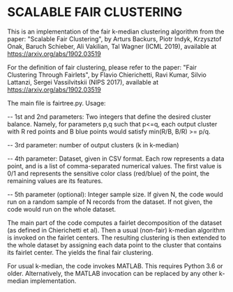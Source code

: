 SCALABLE FAIR CLUSTERING
========================

This is an implementation of the fair k-median clustering algorithm from the paper:
"Scalable Fair Clustering", by Arturs Backurs, Piotr Indyk, Krzysztof Onak, Baruch Schieber, Ali Vakilian, Tal Wagner (ICML 2019), available at https://arxiv.org/abs/1902.03519

For the definition of fair clustering, please refer to the paper:
"Fair Clustering Through Fairlets", by Flavio Chierichetti, Ravi Kumar, Silvio Lattanzi, Sergei Vassilvitskii  (NIPS 2017), available at https://arxiv.org/abs/1902.03519

The main file is fairtree.py. Usage:

-- 1st and 2nd parameters: Two integers that define the desired cluster balance. Namely, for parameters p,q such that p<=q, each output cluster with R red points and B blue points would satisfy min(R/B, B/R) >= p/q.

-- 3rd parameter: number of output clusters (k in k-median)

-- 4th parameter: Dataset, given in CSV format. Each row represents a data point, and is a list of comma-separated numerical values. The first value is 0/1 and represents the sensitive color class (red/blue) of the point, the remaining values are its features.

-- 5th parameter (optional): Integer sample size. If given N, the code would run on a random sample of N records from the dataset. If not given, the code would run on the whole dataset.

The main part of the code computes a fairlet decomposition of the dataset (as defined in Chierichetti et al). Then a usual (non-fair) k-median algorithm is invoked on the fairlet centers. The resulting clustering is then extended to the whole dataset by assigning each data point to the cluster that contains its fairlet center. The yields the final fair clustering.

For usual k-median, the code invokes MATLAB. This requires Python 3.6 or older. Alternatively, the MATLAB invocation can be replaced by any other k-median implementation.
